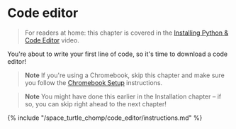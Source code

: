 # Code editor

> For readers at home: this chapter is covered in the [Installing Python & Code Editor](https://www.youtube.com/watch?v=pVTaqzKZCdA&t=4m43s) video.

You're about to write your first line of code, so it's time to download a code editor!

> **Note** If you're using a Chromebook, skip this chapter and make sure you follow the [Chromebook Setup](../chromebook_setup/README.md) instructions.

> **Note** You might have done this earlier in the Installation chapter – if so, you can skip right ahead to the next chapter!

{% include "/space_turtle_chomp/code_editor/instructions.md" %}
